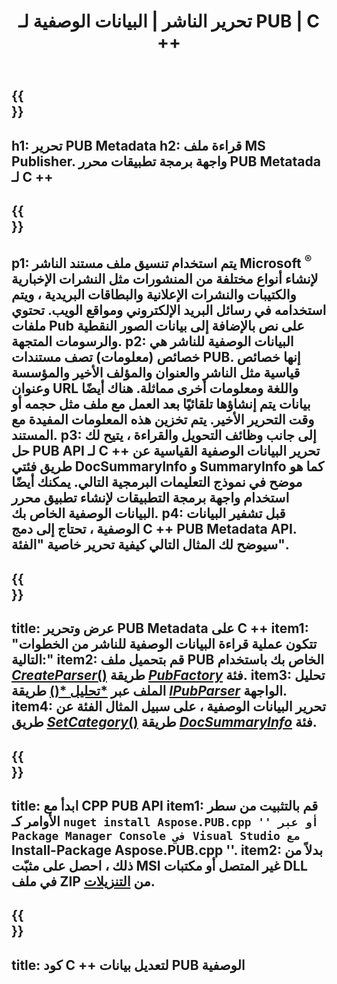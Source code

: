 ﻿---
translation: true
template: /_templates/metadata-cpp.md
title: تحرير الناشر | البيانات الوصفية لـ PUB | C ++
description: قراءة بيانات تعريف ملفات Publisher باستخدام PUB C ++ API Solution. تمنحك واجهة برمجة تطبيقات C ++ المحلية الوصول إلى خصائص SummaryInfo و DocSummaryInfo.
url: /cpp/metadata/pub/
metakeywords: تحرير البيانات الوصفية للناشر ، البيانات الوصفية لملف الناشر ، محرر البيانات الوصفية للناشر ، قراءة البيانات الوصفية لملف الناشر ، قراءة البيانات الوصفية للناشر
family: pub
platformtag: cpp
feature: metadata
aliases: /cpp/metadata/
---

{{<section banner>}}
---
h1: تحرير PUB Metadata
h2: قراءة ملف MS Publisher. واجهة برمجة تطبيقات محرر PUB Metatada لـ C ++
---

{{<section overview>}}
---
p1: يتم استخدام تنسيق ملف مستند الناشر Microsoft <sup> ® </sup> لإنشاء أنواع مختلفة من المنشورات مثل النشرات الإخبارية والكتيبات والنشرات الإعلانية والبطاقات البريدية ، ويتم استخدامه في رسائل البريد الإلكتروني ومواقع الويب. تحتوي ملفات Pub على نص بالإضافة إلى بيانات الصور النقطية والرسومات المتجهة.
p2: البيانات الوصفية للناشر هي خصائص (معلومات) تصف مستندات PUB. إنها خصائص قياسية مثل الناشر والعنوان والمؤلف الأخير والمؤسسة وعنوان URL واللغة ومعلومات أخرى مماثلة. هناك أيضًا بيانات يتم إنشاؤها تلقائيًا بعد العمل مع ملف مثل حجمه أو وقت التحرير الأخير. يتم تخزين هذه المعلومات المفيدة مع المستند.
p3: إلى جانب وظائف التحويل والقراءة ، يتيح لك حل PUB API لـ C ++ تحرير البيانات الوصفية القياسية عن طريق فئتي DocSummaryInfo و SummaryInfo كما هو موضح في نموذج التعليمات البرمجية التالي. يمكنك أيضًا استخدام واجهة برمجة التطبيقات لإنشاء تطبيق محرر البيانات الوصفية الخاص بك.
p4: قبل تشفير البيانات الوصفية ، تحتاج إلى دمج C ++ PUB Metadata API. سيوضح لك المثال التالي كيفية تحرير خاصية "الفئة".
---

{{<section feature1>}}
---
title: عرض وتحرير PUB Metadata على C ++
item1: "تتكون عملية قراءة البيانات الوصفية للناشر من الخطوات التالية:"
item2: قم بتحميل ملف PUB الخاص بك باستخدام [*CreateParser*()](https://apireference.aspose.com/pub/cpp/class/aspose.pub.pub_factory#a88c04c4c35d45ee8febc7e1554d03c4b) طريقة [*PubFactory*](https://apireference.aspose.com/pub/cpp/class/aspose.pub.pub_factory) فئة.
item3: تحليل الملف عبر [*تحليل *()](https://apireference.aspose.com/pub/cpp/class/aspose.pub.i_pub_parser#ae9fc7043f382a5b4a7b694f0fe477915) طريقة [*IPubParser*](https://apireference.aspose.com/pub/cpp/class/aspose.pub.i_pub_parser) الواجهة.
item4: تحرير البيانات الوصفية ، على سبيل المثال الفئة عن طريق [*SetCategory*()](https://apireference.aspose.com/pub/cpp/class/aspose.pub.doc_summary_info#a2e023fe8e8ecd0bf03bb6c9d561f8fec) طريقة [*DocSummaryInfo*](https:/DocSummaryInfo*]/apireference.aspose.com/pub/cpp/class/aspose.pub.doc_summary_info) فئة.
---

{{<section feature2>}}
---
title: ابدأ مع CPP PUB API
item1: قم بالتثبيت من سطر الأوامر كـ `` nuget install Aspose.PUB.cpp '' أو عبر Package Manager Console في Visual Studio مع `` Install-Package Aspose.PUB.cpp ''.
item2: بدلاً من ذلك ، احصل على مثبّت MSI غير المتصل أو مكتبات DLL في ملف ZIP من [التنزيلات](https://downloads.aspose.com/pub/cpp).
---

{{<section codeexample>}}
---
title: كود C ++ لتعديل بيانات PUB الوصفية
---
